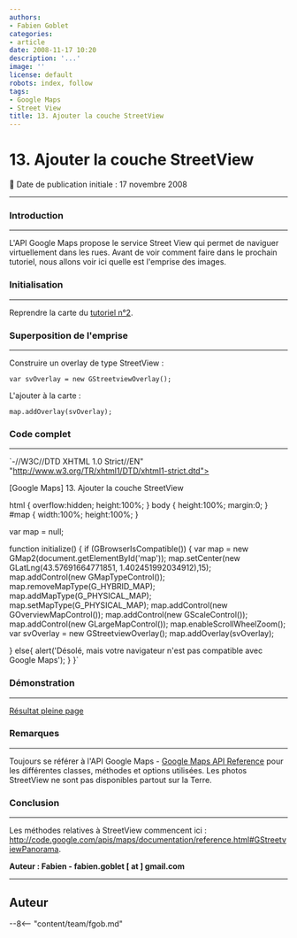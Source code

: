 ```yaml
---
authors:
- Fabien Goblet
categories:
- article
date: 2008-11-17 10:20
description: '...'
image: ''
license: default
robots: index, follow
tags:
- Google Maps
- Street View
title: 13. Ajouter la couche StreetView
---
```


# 13. Ajouter la couche StreetView


:calendar: Date de publication initiale : 17 novembre 2008


----





### Introduction




---


L'API Google Maps propose le service Street View qui permet de naviguer virtuellement dans les rues. Avant de voir comment faire dans le prochain tutoriel, nous allons voir ici quelle est l'emprise des images.  



### Initialisation




---


Reprendre la carte du [tutoriel n°2](http://www.geotribu.net/node/13).  



### Superposition de l'emprise




---


Construire un overlay de type StreetView :  

`var svOverlay = new GStreetviewOverlay();`  

L'ajouter à la carte :  

`map.addOverlay(svOverlay);`  



### Code complet




---


`-//W3C//DTD XHTML 1.0 Strict//EN" "http://www.w3.org/TR/xhtml1/DTD/xhtml1-strict.dtd">  







[Google Maps] 13. Ajouter la couche StreetView  



html { overflow:hidden; height:100%; }
body { height:100%; margin:0; }
#map { width:100%; height:100%; }



var map = null;

function initialize() {
if (GBrowserIsCompatible()) {
var map = new GMap2(document.getElementById('map'));
map.setCenter(new GLatLng(43.57691664771851, 1.402451992034912),15);
map.addControl(new GMapTypeControl());
map.removeMapType(G\_HYBRID\_MAP);
map.addMapType(G\_PHYSICAL\_MAP);
map.setMapType(G\_PHYSICAL\_MAP);
map.addControl(new GOverviewMapControl());
map.addControl(new GScaleControl());
map.addControl(new GLargeMapControl());
map.enableScrollWheelZoom();
var svOverlay = new GStreetviewOverlay();
map.addOverlay(svOverlay);

}
else{
alert('Désolé, mais votre navigateur n\'est pas compatible avec Google Maps');
}
}`  



### Démonstration




---






[Résultat pleine page](http://88.191.39.115/fabien/geotribu/%5bgeotribu%5d_Google-Maps_tuto13.html)


### Remarques




---


Toujours se référer à l'API Google Maps - [Google Maps API Reference](http://code.google.com/apis/maps/documentation/reference.html) pour les différentes classes, méthodes et options utilisées.
Les photos StreetView ne sont pas disponibles partout sur la Terre.


### Conclusion




---


Les méthodes relatives à StreetView commencent ici : <http://code.google.com/apis/maps/documentation/reference.html#GStreetviewPanorama>.


**Auteur : Fabien - fabien.goblet [ at ] gmail.com**




----

## Auteur

--8<-- "content/team/fgob.md"
